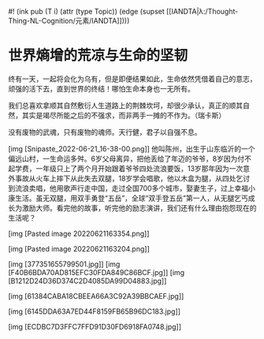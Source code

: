 #! (ink pub (T i) (attr (type Topic)) (edge (supset [[IANDTA|λ:/Thought-Thing-NL-Cognition/元素/IANDTA]])))


# 世界熵增的荒凉与生命的坚韧
终有一天，一起将会化为乌有，但是即便结果如此，生命依然凭借着自己的意志，顽强的活下去，直到世界的终结！哪怕生命本身也一无所有。


我们总喜欢拿顺其自然敷衍人生道路上的荆棘坎坷，却很少承认，真正的顺其自然，其实是竭尽所能之后的不强求，而非两手一摊的不作为。（瑞卡斯）

没有废物的武魂，只有废物的魂师。天行健，君子以自强不息。


[img [Snipaste_2022-06-21_16-38-00.png]]
他叫陈州，出生于山东临沂的一个偏远山村，一生命运多舛。6岁父母离异，把他丢给了年迈的爷爷，8岁因为付不起学费，一年级只上了两个月开始跟着爷爷四处流浪要饭，13岁那年因为一次意外事故从火车上摔下从此失去双腿，18岁学会唱歌，他以木盒为腿，从四处乞讨到流浪卖唱，他用歌声行走中国，走过全国700多个城市，娶妻生子，过上幸福小康生活。虽无双腿，用双手勇登“五岳”，全球“双手登五岳”第一人，从无腿乞丐成长为激励大师。看完他的故事，听完他的励志演讲，我们还有什么理由抱怨现在的生活呢？


[img [Pasted image 20220621163354.png]]

[img [Pasted image 20220621163204.png]]


[img [377351655799501.jpg]]
[img [F40B6BDA70AD815EFC30FDA849C86BCF.jpg]]
[img [B1212D24D36D374C2D4085DA99D04883.jpg]]

[img [61384CABA18CBEEA66A3C92A39BBCAEF.jpg]]

[img [6145DDA63A7ED44F8159FB65B96DC183.jpg]]

[img [ECDBC7D3FFC7FFD91D30FD6918FA0748.jpg]]